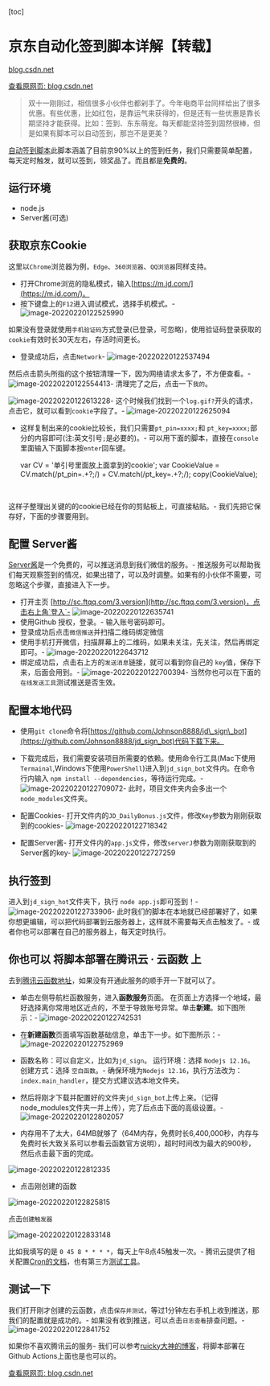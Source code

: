 [toc]

# 京东自动化签到脚本详解【转载】

[blog.csdn.net](https://blog.csdn.net/nsurl/article/details/109691650?spm=1001.2101.3001.6650.3&utm_medium=distribute.pc_relevant.none-task-blog-2%7Edefault%7ECTRLIST%7ERate-3.pc_relevant_paycolumn_v3&depth_1-utm_source=distribute.pc_relevant.none-task-blog-2%7Edefault%7ECTRLIST%7ERate-3.pc_relevant_paycolumn_v3&utm_relevant_index=6)

[查看原网页: blog.csdn.net](https://blog.csdn.net/nsurl/article/details/109691650?spm=1001.2101.3001.6650.3&utm_medium=distribute.pc_relevant.none-task-blog-2%7Edefault%7ECTRLIST%7ERate-3.pc_relevant_paycolumn_v3&depth_1-utm_source=distribute.pc_relevant.none-task-blog-2%7Edefault%7ECTRLIST%7ERate-3.pc_relevant_paycolumn_v3&utm_relevant_index=6)

> 双十一刚刚过，相信很多小伙伴也都剁手了。今年电商平台同样给出了很多优惠。有些优惠，比如红包，是靠运气来获得的，但是还有一些优惠是靠长期坚持才能获得。比如：签到、东东萌宠。每天都能坚持签到固然很棒，但是如果有脚本可以自动签到，那岂不是更美？

[自动签到脚本](https://github.com/Johnson8888/jd_sign_bot)此脚本涵盖了目前京90%以上的签到任务，我们只需要简单配置，每天定时触发，就可以签到，领奖品了。而且都是**免费的**。

## 运行环境

*   node.js
*   Server酱(可选)

## 获取京东Cookie

这里以`Chrome`浏览器为例，`Edge`、`360浏览器`、`QQ浏览器`同样支持。

*   打开Chrome浏览的隐私模式，输入[https://m.jd.com/](https://m.jd.com/)。
*   按下键盘上的`F12`进入调试模式，选择手机模式。-
    ![image-20220220122525990](https://gitee.com/tianzhendong/img/raw/master//images/image-20220220122525990.png)

如果没有登录就使用`手机验证码`方式登录(已登录，可忽略)，使用验证码登录获取的`cookie`有效时长30天左右，存活时间更长。

*   登录成功后，点击`Network`-
    ![image-20220220122537494](https://gitee.com/tianzhendong/img/raw/master//images/image-20220220122537494.png)

然后点击箭头所指的这个按钮清理一下，因为网络请求太多了，不方便查看。-
![image-20220220122554413](https://gitee.com/tianzhendong/img/raw/master//images/image-20220220122554413.png)-
清理完了之后，点击一下`我的`。

![image-20220220122613228](https://gitee.com/tianzhendong/img/raw/master//images/image-20220220122613228.png)-
这个时候我们找到一个`log.gif?`开头的请求，点击它，就可以看到`cookie`字段了。-
![image-20220220122625094](https://gitee.com/tianzhendong/img/raw/master//images/image-20220220122625094.png)

*   这样复制出来的cookie比较长，我们只需要`pt_pin=xxxx;`和 `pt_key=xxxx;`部分的内容即可(注:英文引号`;`是必要的)。-
    可以用下面的脚本，直接在`console`里面输入下面脚本按`enter`回车键。

    var CV = '单引号里面放上面拿到的cookie';
    var CookieValue = CV.match(/pt_pin=.+?;/) + CV.match(/pt_key=.+?;/);
    copy(CookieValue);
    
    ​    

这样子整理出关键的的cookie已经在你的剪贴板上，可直接粘贴。-
我们先把它保存好，下面的步骤要用到。

## 配置 Server酱

[Server酱](http://sc.ftqq.com/3.version)是一个免费的，可以推送消息到我们微信的服务。-
推送服务可以帮助我们每天观察签到的情况，如果出错了，可以及时调整。如果有的小伙伴不需要，可忽略这个步骤，直接进入下一步。

*   打开主页 [http://sc.ftqq.com/3.version](http://sc.ftqq.com/3.version)，点击右上角`登入`-
    ![image-20220220122635741](https://gitee.com/tianzhendong/img/raw/master//images/image-20220220122635741.png)
*   使用Github 授权，登录。-
    输入账号密码即可。
*   登录成功后点击`微信推送`并扫描二维码绑定微信
*   使用手机打开微信，扫描屏幕上的二维码，如果未关注，先关注，然后再绑定即可。-
    ![image-20220220122643712](https://gitee.com/tianzhendong/img/raw/master//images/image-20220220122643712.png)
*   绑定成功后，点击右上方的`发送消息`链接，就可以看到你自己的 `key`值，保存下来，后面会用到。-
    ![image-20220220122700394](https://gitee.com/tianzhendong/img/raw/master//images/image-20220220122700394.png)-
    当然你也可以在下面的`在线发送工具`测试推送是否生效。

## 配置本地代码

*   使用`git clone`命令将[https://github.com/Johnson8888/jd\_sign\_bot](https://github.com/Johnson8888/jd_sign_bot)代码下载下来。
    
*   下载完成后，我们需要安装项目所需要的依赖。使用命令行工具(Mac下使用`Termainal`,Windows下使用`PowerShell`)进入到`jd_sign_bot`文件内。在命令行内输入 `npm install --dependencies`，等待运行完成。-
    ![image-20220220122709072](https://gitee.com/tianzhendong/img/raw/master//images/image-20220220122709072.png)-
    此时，项目文件夹内会多出一个 `node_modules`文件夹。
    
*   配置Cookies-
    打开文件内的`JD_DailyBonus.js`文件，修改`Key`参数为刚刚获取到的cookies-
    ![image-20220220122718342](https://gitee.com/tianzhendong/img/raw/master//images/image-20220220122718342.png)
    
*   配置Server酱-
    打开文件内的`app.js`文件，修改`serverJ`参数为刚刚获取到的Server酱的key-
    ![image-20220220122727259](https://gitee.com/tianzhendong/img/raw/master//images/image-20220220122727259.png)

## 执行签到

进入到`jd_sign_hot`文件夹下，执行 `node app.js`即可签到！-
![image-20220220122733906](https://gitee.com/tianzhendong/img/raw/master//images/image-20220220122733906.png)-
此时我们的脚本在本地就已经部署好了，如果你想更编辑，可以把代码部署到云服务器上，这样就不需要每天点击触发了。-
或者你也可以部署在自己的服务器上，每天定时执行。

## 你也可以 将脚本部署在腾讯云 · 云函数 上

去到[腾讯云函数地址](https://console.cloud.tencent.com/scf/index)，如果没有开通此服务的顺手开一下就可以了。

*   单击左侧导航栏函数服务，进入**函数服务**页面。 在页面上方选择一个地域，最好选择离你常用地区近点的，不至于导致账号异常。单击**新建**。如下图所示：-
    ![image-20220220122742531](https://gitee.com/tianzhendong/img/raw/master//images/image-20220220122742531.png)
    
*   在**新建函数**页面填写函数基础信息，单击下一步。如下图所示：-
    ![image-20220220122752969](https://gitee.com/tianzhendong/img/raw/master//images/image-20220220122752969.png)
    
*   函数名称：可以自定义，比如为`jd_sign`。 运行环境：选择 `Nodejs 12.16`。 创建方式：选择 `空白函数`。-
    确保环境为`Nodejs 12.16`，执行方法改为：`index.main_handler`，提交方式建议选本地文件夹。
    
*   然后将刚才下载并配置好的文件夹`jd_sign_bot`上传上来。（记得node\_modules文件夹一并上传），完了后点击下面的高级设置。-
    ![image-20220220122802057](https://gitee.com/tianzhendong/img/raw/master//images/image-20220220122802057.png)
    
*   内存用不了太大，64MB就够了（64M内存，免费时长6,400,000秒，内存与免费时长大致关系可以参看云函数官方说明），超时时间改为最大的900秒，然后点击最下面的完成。
    

![image-20220220122812335](https://gitee.com/tianzhendong/img/raw/master//images/image-20220220122812335.png)

*   点击刚创建的函数

![image-20220220122825815](https://gitee.com/tianzhendong/img/raw/master//images/image-20220220122825815.png)

点击`创建触发器`

![image-20220220122833148](https://gitee.com/tianzhendong/img/raw/master//images/image-20220220122833148.png)

比如我填写的是 `0 45 8 * * * *`，每天上午8点45触发一次。-
腾讯云提供了相关配置[Cron的文档](https://cloud.tencent.com/document/product/583/9708#cron-.E8.A1.A8.E8.BE.BE.E5.BC.8F)，也有第三方[测试工具](https://tool.lu/crontab/)。

## 测试一下

我们打开刚才创建的云函数，点击`保存并测试`，等过1分钟左右手机上收到推送，那我们的配置就是成功的。-
如果没有收到推送，可以点击`日志查看`排查问题。-
![image-20220220122841752](https://gitee.com/tianzhendong/img/raw/master//images/image-20220220122841752.png)

如果你不喜欢腾讯云的服务-
我们可以参考[ruicky大神的博客](https://ruicky.me/2020/06/05/jd-sign/)，将脚本部署在Github Actions上面也是也可以的。

[查看原网页: blog.csdn.net](https://blog.csdn.net/nsurl/article/details/109691650?spm=1001.2101.3001.6650.3&utm_medium=distribute.pc_relevant.none-task-blog-2%7Edefault%7ECTRLIST%7ERate-3.pc_relevant_paycolumn_v3&depth_1-utm_source=distribute.pc_relevant.none-task-blog-2%7Edefault%7ECTRLIST%7ERate-3.pc_relevant_paycolumn_v3&utm_relevant_index=6)